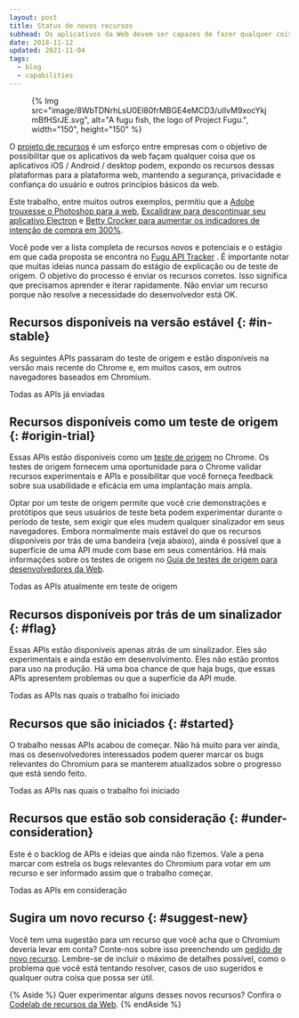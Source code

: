 ```yaml
---
layout: post
title: Status de novos recursos
subhead: Os aplicativos da Web devem ser capazes de fazer qualquer coisa que os aplicativos iOS, Android e desktop possam. Os membros do projeto de recursos entre empresas querem possibilitar que você crie e entregue aplicativos na web aberta que nunca foram possíveis antes.
date: 2018-11-12
updated: 2021-11-04
tags:
  - blog
  - capabilities
---
```


<figure data-float="right"> {% Img src="image/8WbTDNrhLsU0El80frMBGE4eMCD3/uIIvM9xocYkjmBfHSrJE.svg", alt="A fugu fish, the logo of Project Fugu.", width="150", height="150" %}</figure>

O [projeto de recursos](https://developers.google.com/web/updates/capabilities) é um esforço entre empresas com o objetivo de possibilitar que os aplicativos da web façam qualquer coisa que os aplicativos iOS / Android / desktop podem, expondo os recursos dessas plataformas para a plataforma web, mantendo a segurança, privacidade e confiança do usuário e outros princípios básicos da web.

Este trabalho, entre muitos outros exemplos, permitiu que a [Adobe trouxesse o Photoshop para a web](/ps-on-the-web/), [Excalidraw para descontinuar seu aplicativo Electron](/deprecating-excalidraw-electron/) e [Betty Crocker para aumentar os indicadores de intenção de compra em 300%](/betty-crocker/).

Você pode ver a lista completa de recursos novos e potenciais e o estágio em que cada proposta se encontra no [Fugu API Tracker](https://goo.gle/fugu-api-tracker) . É importante notar que muitas ideias nunca passam do estágio de explicação ou de teste de origem. O objetivo do processo é enviar os recursos corretos. Isso significa que precisamos aprender e iterar rapidamente. Não enviar um recurso porque não resolve a necessidade do desenvolvedor está OK.

## Recursos disponíveis na versão estável {: #in-stable}

As seguintes APIs passaram do teste de origem e estão disponíveis na versão mais recente do Chrome e, em muitos casos, em outros navegadores baseados em Chromium.

<a style="text-decoration: none;" class="w-button w-button--primary" href="https://fugu-tracker.web.app/#shipped">Todas as APIs já enviadas</a>

## Recursos disponíveis como um teste de origem {: #origin-trial}

Essas APIs estão disponíveis como um [teste de origem](https://developers.chrome.com/origintrials/#/trials/active) no Chrome. Os testes de origem fornecem uma oportunidade para o Chrome validar recursos experimentais e APIs e possibilitar que você forneça feedback sobre sua usabilidade e eficácia em uma implantação mais ampla.

Optar por um teste de origem permite que você crie demonstrações e protótipos que seus usuários de teste beta podem experimentar durante o período de teste, sem exigir que eles mudem qualquer sinalizador em seus navegadores. Embora normalmente mais estável do que os recursos disponíveis por trás de uma bandeira (veja abaixo), ainda é possível que a superfície de uma API mude com base em seus comentários. Há mais informações sobre os testes de origem no [Guia de testes de origem para desenvolvedores da Web](https://github.com/GoogleChrome/OriginTrials/blob/gh-pages/developer-guide.md).

<a style="text-decoration: none;" class="w-button w-button--primary" href="https://fugu-tracker.web.app/#origin-trial">Todas as APIs atualmente em teste de origem</a>

## Recursos disponíveis por trás de um sinalizador {: #flag}

Essas APIs estão disponíveis apenas atrás de um sinalizador. Eles são experimentais e ainda estão em desenvolvimento. Eles não estão prontos para uso na produção. Há uma boa chance de que haja bugs, que essas APIs apresentem problemas ou que a superfície da API mude.

<a style="text-decoration: none;" class="w-button w-button--primary" href="https://fugu-tracker.web.app/#started">Todas as APIs nas quais o trabalho foi iniciado</a>

## Recursos que são iniciados {: #started}

O trabalho nessas APIs acabou de começar. Não há muito para ver ainda, mas os desenvolvedores interessados podem querer marcar os bugs relevantes do Chromium para se manterem atualizados sobre o progresso que está sendo feito.

<a style="text-decoration: none;" class="w-button w-button--primary" href="https://fugu-tracker.web.app/#started">Todas as APIs nas quais o trabalho foi iniciado</a>

## Recursos que estão sob consideração {: #under-consideration}

Este é o backlog de APIs e ideias que ainda não fizemos. Vale a pena marcar com estrela os bugs relevantes do Chromium para votar em um recurso e ser informado assim que o trabalho começar.

<a style="text-decoration: none;" class="w-button w-button--primary" href="https://fugu-tracker.web.app/#under-consideration">Todas as APIs em consideração</a>

## Sugira um novo recurso {: #suggest-new}

Você tem uma sugestão para um recurso que você acha que o Chromium deveria levar em conta? Conte-nos sobre isso preenchendo um [pedido de novo recurso](https://goo.gl/qWhHXU). Lembre-se de incluir o máximo de detalhes possível, como o problema que você está tentando resolver, casos de uso sugeridos e qualquer outra coisa que possa ser útil.

{% Aside %} Quer experimentar alguns desses novos recursos? Confira o [Codelab de recursos da Web](https://developers.google.com/codelabs/project-fugu#0). {% endAside %}
